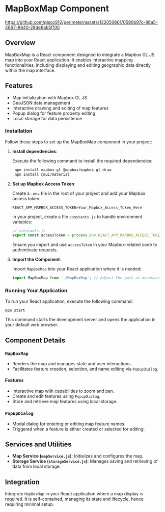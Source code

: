 # MapBoxMap Component


https://github.com/pisoc912/perimeter/assets/123050861/0580b97c-88a5-4667-8640-28de6ab5f100


## Overview

MapBoxMap is a React component designed to integrate a Mapbox GL JS map into your React application. It enables interactive mapping functionalities, including displaying and editing geographic data directly within the map interface.

## Features

- Map initialization with Mapbox GL JS
- GeoJSON data management
- Interactive drawing and editing of map features
- Popup dialog for feature property editing
- Local storage for data persistence

### Installation

Follow these steps to set up the MapBoxMap component in your project:

1. **Install dependencies**:

   Execute the following command to install the required dependencies:

   ```bash
    npm install mapbox-gl @mapbox/mapbox-gl-draw
    npm install @mui/material
   ```

2. **Set up Mapbox Access Token**:

   Create a `.env` file in the root of your project and add your Mapbox access token:

   ```plaintext
   REACT_APP_MAPBOX_ACCESS_TOKEN=Your_Mapbox_Access_Token_Here
   ```

   In your project, create a file `constants.js` to handle environment variables:

   ```javascript
   // constants.js
   export const accessToken = process.env.REACT_APP_MAPBOX_ACCESS_TOKEN;
   ```

   Ensure you import and use `accessToken` in your Mapbox-related code to authenticate requests.

3. **Import the Component**:

   Import `MapBoxMap` into your React application where it is needed:

   ```javascript
   import MapBoxMap from './MapBoxMap'; // Adjust the path as necessary
   ```

### Running Your Application

To run your React application, execute the following command:

```bash
npm start
```

This command starts the development server and opens the application in your default web browser.

## Component Details

### `MapBoxMap`

- Renders the map and manages state and user interactions.
- Facilitates feature creation, selection, and name editing via `PopupDialog`.

#### Features

- Interactive map with capabilities to zoom and pan.
- Create and edit features using `PopupDialog`.
- Store and retrieve map features using local storage.

### `PopupDialog`

- Modal dialog for entering or editing map feature names.
- Triggered when a feature is either created or selected for editing.

## Services and Utilities

- **Map Service (`mapService.js`)**: Initializes and configures the map.
- **Storage Service (`storageService.js`)**: Manages saving and retrieving of data from local storage.

## Integration

Integrate `MapBoxMap` in your React application where a map display is required. It is self-contained, managing its state and lifecycle, hence requiring minimal setup.

